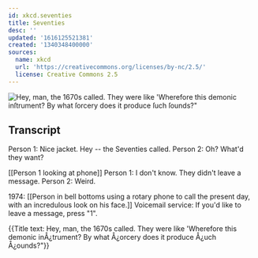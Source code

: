 ```yaml
---
id: xkcd.seventies
title: Seventies
desc: ''
updated: '1616125521381'
created: '1340348400000'
sources:
  name: xkcd
  url: 'https://creativecommons.org/licenses/by-nc/2.5/'
  license: Creative Commons 2.5
---
```

![Hey, man, the 1670s called. They were like 'Wherefore this demonic inſtrument? By what ſorcery does it produce ſuch ſounds?"](https://imgs.xkcd.com/comics/seventies.png)

## Transcript
Person 1: Nice jacket. Hey -- the Seventies called.
Person 2: Oh? What'd they want?

[[Person 1 looking at phone]]
Person 1: I don't know. They didn't leave a message.
Person 2: Weird.

1974:
[[Person in bell bottoms using a rotary phone to call the present day, with an incredulous look on his face.]]
Voicemail service: If you'd like to leave a message, press "1".

{{Title text: Hey, man, the 1670s called. They were like 'Wherefore this demonic inÅ¿trument? By what Å¿orcery does it produce Å¿uch Å¿ounds?"}}
